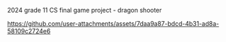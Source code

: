 2024 grade 11 CS final game project - dragon shooter


https://github.com/user-attachments/assets/7daa9a87-bdcd-4b31-ad8a-58109c2724e6

